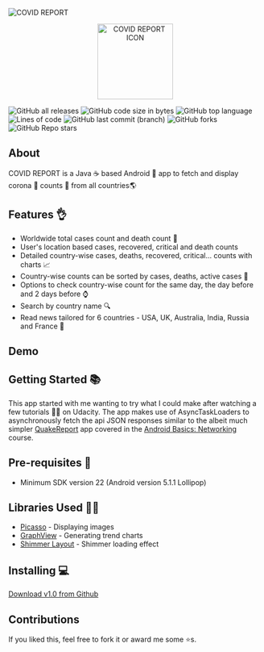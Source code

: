
![COVID REPORT](https://github.com/wtfarooq/covid-report/blob/master/screenshots/COVID%20REPORT.png)
<p align=center>
  <img src="https://github.com/wtfarooq/covid-report/blob/master/app/src/main/res/mipmap-xxxhdpi/ic_launcher.png?raw=true" alt = "COVID REPORT ICON" width=150 height=150/>
</p>

![GitHub all releases](https://img.shields.io/github/downloads/wtfarooq/covid-report/total)
![GitHub code size in bytes](https://img.shields.io/github/languages/code-size/wtfarooq/covid-report)
![GitHub top language](https://img.shields.io/github/languages/top/wtfarooq/covid-report)
![Lines of code](https://img.shields.io/tokei/lines/github/wtfarooq/covid-report)
![GitHub last commit (branch)](https://img.shields.io/github/last-commit/wtfarooq/covid-report/master)
![GitHub forks](https://img.shields.io/github/forks/wtfarooq/covid-report?style=social)
![GitHub Repo stars](https://img.shields.io/github/stars/wtfarooq/covid-report?style=social)

## About

COVID REPORT is a Java ☕ based Android 📱 app to fetch and display corona 🦠 counts 🔢 from all countries🌎

## Features 👌
* Worldwide total cases count and death count 🔢
* User's location based cases, recovered, critical and death counts
* Detailed country-wise cases, deaths, recovered, critical... counts with charts 📈
* Country-wise counts can be sorted by cases, deaths, active cases 📃
* Options to check country-wise count for the same day, the day before and 2 days before ⌚
* Search by country name 🔍
* Read news tailored for 6 countries - USA, UK, Australia, India, Russia and France 📰

## Demo

<!--
  TODO: add Demo GIF
-->

## Getting Started  📚

This app started with me wanting to try what I could make after watching a few tutorials 👨‍🏫 on Udacity. The app makes use of AsyncTaskLoaders to asynchronously fetch the api JSON responses similar to the albeit much simpler [QuakeReport](https://github.com/udacity/ud843-QuakeReport) app covered in the [Android Basics: Networking](https://github.com/udacity?q=ud_843) course.

## Pre-requisites 📝

* Minimum SDK version 22 (Android version 5.1.1 Lollipop)

## Libraries Used 👨‍💻

* [Picasso](https://github.com/square/picasso) - Displaying images
* [GraphView](https://github.com/jjoe64/GraphView) - Generating trend charts
* [Shimmer Layout](https://github.com/facebook/shimmer-android) - Shimmer loading effect

## Installing 💻

[Download v1.0 from Github](https://github.com/wtfarooq/covid-report/releases/tag/v1.0)

## Contributions

If you liked this, feel free to fork it or award me some ⭐s.
